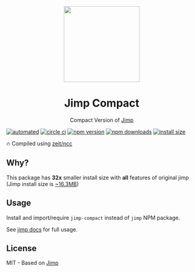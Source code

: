 <div align="center">
  <img width="200" height="200"
    src="https://s3.amazonaws.com/pix.iemoji.com/images/emoji/apple/ios-11/256/crayon.png">
  <h1>Jimp Compact</h1>
  <p>Compact Version of <a href="https://github.com/oliver-moran/jimp">Jimp</a></p>
</div>

[![automated](https://flat.badgen.net/badge/publish/automated/green)](#)
[![circle ci](https://flat.badgen.net/circleci/github/nuxt-community/jimp-compact)](https://circleci.com/gh/nuxt-community/jimp-compact)
[![npm version](https://flat.badgen.net/npm/v/jimp-compact)](https://www.npmjs.com/package/jimp-compact)
[![npm downloads](https://flat.badgen.net/npm/dt/jimp-compact)](https://www.npmjs.com/package/jimp-compact)
[![install size](https://flat.badgen.net/packagephobia/install/jimp-compact)](https://packagephobia.now.sh/result?p=jimp-compact)

🔥 Compiled using [zeit/ncc](https://github.com/zeit/ncc)

## Why?

This package has **32x** smaller install size with **all** features of original jimp (Jimp install size is [~16.3MB](https://packagephobia.now.sh/result?p=jimp))


## Usage

Install and import/require `jimp-compact` instead of `jimp` NPM package.

See [jimp docs](https://github.com/oliver-moran/jimp/tree/master/packages/jimp) for full usage.

## License

MIT - Based on [Jimp](https://github.com/oliver-moran/jimp/blob/master/LICENSE)
